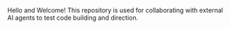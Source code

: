 Hello and Welcome! This repository is used for collaborating with external AI agents to test code building and direction.
